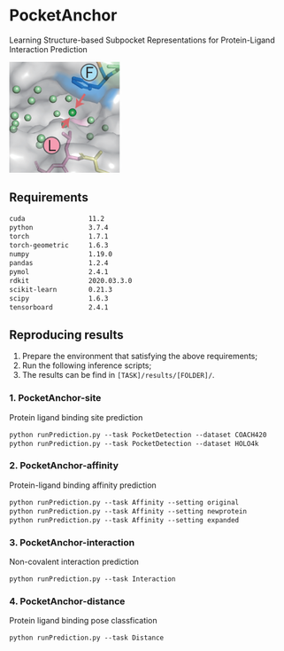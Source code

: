 # PocketAnchor

Learning Structure-based Subpocket Representations for Protein-Ligand Interaction Prediction

<div><img width=200 src=https://github.com/tiantz17/PocketAnchor/blob/main/figure/pocketanchor.png></div>

## Requirements

```
cuda                11.2
python              3.7.4
torch               1.7.1
torch-geometric     1.6.3
numpy               1.19.0
pandas              1.2.4
pymol               2.4.1
rdkit               2020.03.3.0
scikit-learn        0.21.3 
scipy               1.6.3 
tensorboard         2.4.1
```

## Reproducing results

1. Prepare the environment that satisfying the above requirements;
2. Run the following inference scripts;
3. The results can be find in ```[TASK]/results/[FOLDER]/```.


### 1. PocketAnchor-site
Protein ligand binding site prediction

```
python runPrediction.py --task PocketDetection --dataset COACH420
python runPrediction.py --task PocketDetection --dataset HOLO4k
```

### 2. PocketAnchor-affinity
Protein-ligand binding affinity prediction

```
python runPrediction.py --task Affinity --setting original
python runPrediction.py --task Affinity --setting newprotein
python runPrediction.py --task Affinity --setting expanded
```

### 3. PocketAnchor-interaction
Non-covalent interaction prediction

```
python runPrediction.py --task Interaction
```

### 4. PocketAnchor-distance
Protein ligand binding pose classfication

```
python runPrediction.py --task Distance
```
